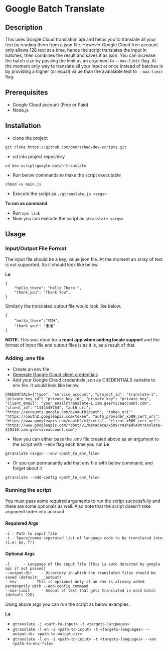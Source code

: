 # Google Batch Translate

## Description

This uses Google Cloud translation api and helps you to translate all your text by reading them from a json file.
However Google Cloud free account only allows 128 text at a time, hence the script translates the input in batches,
then combines the result and saves it as json. You can increase the batch size by passing the limit as an argument to `--max-limit` flag. 
At the moment only way to translate all your input at once instead of batches is by providing a
higher (or equal) value than the avaialable text to `--max-limit` flag.

## Prerequisites

- Google Cloud account (Free or Paid)
- Node.js

## Installation

- clone the project
```
git clone https://github.com/bmorashad/dev-scripts.git
```
- cd into project repository
```
cd dev-script/google-batch-translate
```
- Run below commands to make the script executable
```
chmod +x main.js
```
- Execute the script as `./gtranslate.js <args>`

**To run as command**

- Run `npm link`
- Now you can execute the script as `gtranslate <args>`

## Usage

### Input/Output File Format

The input file should be a key, value json file. At the moment an array of text is not supported. So it should look like below

**i.e**
```
{
	"hello_there": "Hello There!",
	"thank_you": "Thank You",
}

```
Similarly the translated output file would look like below.

```
{
	"hello_there":"你好",
	"thank_you": "谢谢"
}

```

**NOTE:** This was done for a **react app when adding locale support** and the format of input file and
output files is as it is, as a result of that.



### Adding .env file

- Create an env file
- [Generate Google Cloud client credentials](https://cloud.google.com/iam/docs/creating-managing-service-account-keys)
- Add your Google Cloud credentials json as CREDENTIALS variable to env file. It would look like below.
```
CREDENTIALS={"type": "service_account", "project_id": "translate-1", "private_key_id": "private_key_id", "private_key": "private_key", "client_email": "your_email@translate-1.iam.gserviceaccount.com", "client_id": "1144445454", "auth_uri": "https://accounts.google.com/o/oauth2/auth", "token_uri": "https://oauth2.googleapis.com/token", "auth_provider_x509_cert_url": "https://www.googleapis.com/oauth2/v1/certs", "client_x509_cert_url": "https://www.googleapis.com/robot/v1/metadata/x509/rashad%40translate-319310.iam.gserviceaccount.com"}
```
- Now you can either pass the .env file created above as an argument to the script with --env flag each time you run
**i.e**
```
gtranslate <args> --env <path_to_env_file>

```
- Or you can permanantly add that env file with below command, and forget about it
```
gtranslate --add-config <path_to_env_file>
```

### Running the script

You must pass some required arguments to run the script successfully and there are some optionals as well. 
Also note that the script doesn't take argument order into account

#### Requiered Args

```
-i - Path to input file
-t - Space/comma separated list of language code to be translated into (i.e: es, fr)
```

#### Optional Args

```
-l 		- Language of the input file (This is auto detected by google api if not passed)
--output-dir 	- Directory in which the translated files should be saved (default: __output)
--env 		- This is optional only if an env is already added permanantly with --add-config command
--max-limit 	- Amount of text that gets translated in each batch (default 128) 
```

Using above args you can run the script as below examples.

**i.e**
- `gtranslate -i <path-to-input> -t <targets-languages>`
- `gtranslate -l en -i <path-to-input> -t <targets-languages> --output-dir <path-to-output-dir>`
- `gtranslate -l en -i <path-to-input> -t <targets-languages> --env <path-to-env-file>`
